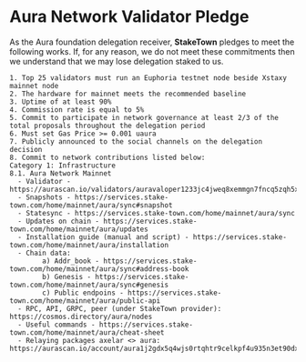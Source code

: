 # Aura Network Validator Pledge

As the Aura foundation delegation receiver, **StakeTown** pledges to meet the following works. If, for any reason, we do not meet these commitments then we understand that we may lose delegation staked to us.

    1. Top 25 validators must run an Euphoria testnet node beside Xstaxy mainnet node
    2. The hardware for mainnet meets the recommended baseline    
    3. Uptime of at least 90%
    4. Commission rate is equal to 5%
    5. Commit to participate in network governance at least 2/3 of the total proposals throughout the delegation period
    6. Must set Gas Price >= 0.001 uaura
    7. Publicly announced to the social channels on the delegation decision
    8. Commit to network contributions listed below: 
    Category 1: Infrastructure
    8.1. Aura Network Mainnet
      - Validator - https://aurascan.io/validators/auravaloper1233jc4jweq8xemmgn7fncq5zqh5xr6lgedzntv
      - Snapshots - https://services.stake-town.com/home/mainnet/aura/sync#snapshot
      - Statesync - https://services.stake-town.com/home/mainnet/aura/sync
      - Updates on chain - https://services.stake-town.com/home/mainnet/aura/updates
      - Installation guide (manual and script) - https://services.stake-town.com/home/mainnet/aura/installation
      - Chain data:
            a) Addr_book - https://services.stake-town.com/home/mainnet/aura/sync#address-book
            b) Genesis - https://services.stake-town.com/home/mainnet/aura/sync#genesis
            c) Public endpoins - https://services.stake-town.com/home/mainnet/aura/public-api
      - RPC, API, GRPC, peer (under StakeTown provider): https://cosmos.directory/aura/nodes
      - Useful commands - https://services.stake-town.com/home/mainnet/aura/cheat-sheet
      - Relaying packages axelar <> aura: https://aurascan.io/account/aura1j2gdx5q4wjs0rtqhtr9celkpf4u935n3et90dx